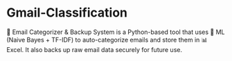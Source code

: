 # Gmail-Classification
📧 Email Categorizer &amp; Backup System is a Python-based tool that uses 🧠 ML (Naive Bayes + TF-IDF) to auto-categorize emails and store them in 📊 Excel. It also backs up raw email data securely for future use. 
